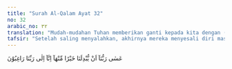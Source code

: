 ```yaml
---
title: "Surah Al-Qalam Ayat 32"
no: 32
arabic_no: ٣٢
translation: "Mudah-mudahan Tuhan memberikan ganti kepada kita dengan (kebun) yang lebih baik daripada yang ini, sungguh, kita mengharapkan ampunan dari Tuhan kita.” "
tafsir: "Setelah saling menyalahkan, akhirnya mereka menyesali diri masing-masing. Mereka lalu menyadari bahwa tindakan dan sikap merekalah yang mengundang nasib yang demikian. Mereka berkata, \"Sesungguhnya kamilah yang bersalah. Kami telah melanggar garis-garis yang telah ditetapkan Allah dengan tidak memberikan hak-hak fakir-miskin, yang ada pada harta kami. Mudah-mudahan Allah menganugerahkan kepada kami kebun yang lebih baik dari yang telah musnah ini. Kami benar-benar akan bertobat, tunduk, dan patuh menjalankan perintah-Nya serta menjauhi segala larangan-Nya. Semoga Allah menganugerahkan yang baik dan bermanfaat bagi kehidupan dunia dan kehidupan akhirat.\"\n\nMenurut riwayat dari Mujahid, setelah mereka bertobat, maka Allah menganugerahkan kebun yang lebih baik dari kebun mereka yang musnah dan mengabulkan doa-doa mereka."
---
```

عَسٰى رَبُّنَآ اَنْ يُّبْدِلَنَا خَيْرًا مِّنْهَآ اِنَّآ اِلٰى رَبِّنَا رَاغِبُوْنَ 